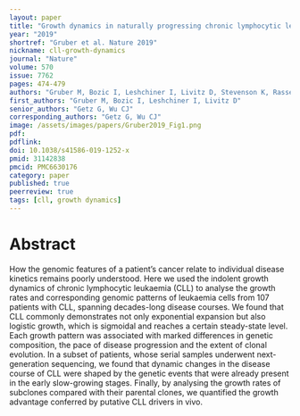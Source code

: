 ```yaml
---
layout: paper
title: "Growth dynamics in naturally progressing chronic lymphocytic leukaemia"
year: "2019"
shortref: "Gruber et al. Nature 2019"
nickname: cll-growth-dynamics
journal: "Nature"
volume: 570
issue: 7762
pages: 474-479
authors: "Gruber M, Bozic I, Leshchiner I, Livitz D, Stevenson K, Rassenti L, Rosebrock D, Taylor-Weiner A, Olive O, Goyetche R, Fernandes SM, Sun J, Stewart C, Wong A, Cibulskis C, Zhang W, Reiter JG, Gerold JM, Gribben JG, Rai KR, Keating MJ, Brown JR, Neuberg D, Kipps TJ, Nowak MA, Getz G, Wu CJ"
first_authors: "Gruber M, Bozic I, Leshchiner I, Livitz D"
senior_authors: "Getz G, Wu CJ"
corresponding_authors: "Getz G, Wu CJ"
image: /assets/images/papers/Gruber2019_Fig1.png
pdf:
pdflink:
doi: 10.1038/s41586-019-1252-x
pmid: 31142838
pmcid: PMC6630176
category: paper
published: true
peerreview: true
tags: [cll, growth dynamics]
---
```


# Abstract

How the genomic features of a patient’s cancer relate to individual disease kinetics remains poorly understood. Here we used the indolent growth dynamics of chronic lymphocytic leukaemia (CLL) to analyse the growth rates and corresponding genomic patterns of leukaemia cells from 107 patients with CLL, spanning decades-long disease courses. We found that CLL commonly demonstrates not only exponential expansion but also logistic growth, which is sigmoidal and reaches a certain steady-state level. Each growth pattern was associated with marked differences in genetic composition, the pace of disease progression and the extent of clonal evolution. In a subset of patients, whose serial samples underwent next-generation sequencing, we found that dynamic changes in the disease course of CLL were shaped by the genetic events that were already present in the early slow-growing stages. Finally, by analysing the growth rates of subclones compared with their parental clones, we quantified the growth advantage conferred by putative CLL drivers in vivo.

